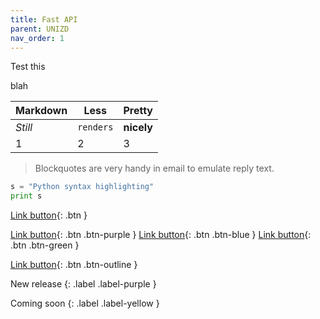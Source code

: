 ```yaml
---
title: Fast API
parent: UNIZD
nav_order: 1
---
```


Test this


blah

Markdown | Less | Pretty
--- | --- | ---
*Still* | `renders` | **nicely**
1 | 2 | 3

> Blockquotes are very handy in email to emulate reply text.

```python
s = "Python syntax highlighting"
print s
```


[Link button](http://example.com/){: .btn }

[Link button](http://example.com/){: .btn .btn-purple }
[Link button](http://example.com/){: .btn .btn-blue }
[Link button](http://example.com/){: .btn .btn-green }

[Link button](http://example.com/){: .btn .btn-outline }

New release
{: .label .label-purple }

Coming soon
{: .label .label-yellow }

